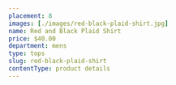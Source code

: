 ```yaml
---
placement: 8
images: [./images/red-black-plaid-shirt.jpg]
name: Red and Black Plaid Shirt
price: $40.00
department: mens
type: tops
slug: red-black-plaid-shirt
contentType: product details
---
```

